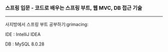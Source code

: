 ### 스프링 입문 - 코드로 배우는 스프링 부트, 웹 MVC, DB 접근 기술
<hr/>
<p>사지방에서 스프링 부트 공부하기:grimacing:</p>
<p>IDE : IntelliJ IDEA</p>
<p>DB : MySQL 8.0.28</p>
